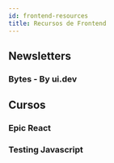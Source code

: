 ```yaml
---
id: frontend-resources
title: Recursos de Frontend
---
```


## Newsletters

### Bytes - By ui.dev

## Cursos

### Epic React
### Testing Javascript
